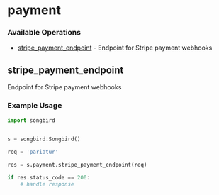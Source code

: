# payment

### Available Operations

* [stripe_payment_endpoint](#stripe_payment_endpoint) - Endpoint for Stripe payment webhooks

## stripe_payment_endpoint

Endpoint for Stripe payment webhooks

### Example Usage

```python
import songbird


s = songbird.Songbird()

req = 'pariatur'

res = s.payment.stripe_payment_endpoint(req)

if res.status_code == 200:
    # handle response
```
